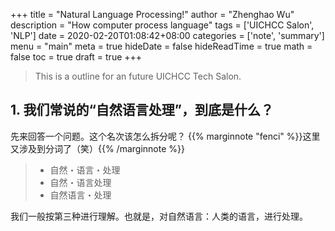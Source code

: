 +++
title = "Natural Language Processing!"
author = "Zhenghao Wu"
description = "How computer process language"
tags = ['UICHCC Salon', 'NLP']
date = 2020-02-20T01:08:42+08:00
categories = ['note', 'summary']
menu = "main"
meta = true
hideDate = false
hideReadTime = true
math = false
toc = true
draft = true
+++

> This is a outline for an future UICHCC Tech Salon.

<!--more-->

## 1. 我们常说的“自然语言处理”，到底是什么？

先来回答一个问题。这个名次该怎么拆分呢？
{{% marginnote "fenci" %}}这里又涉及到分词了（笑）{{% /marginnote %}}
> - 自然・语言・处理
> - 自然・语言处理
> - 自然语言・处理

我们一般按第三种进行理解。也就是，对自然语言：人类的语言，进行处理。